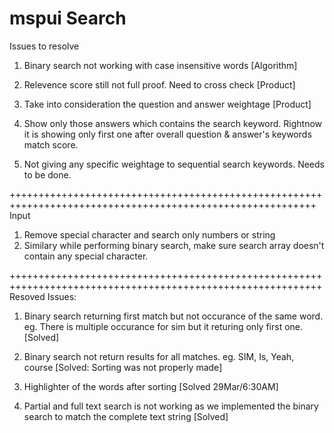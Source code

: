 # mspui Search 
Issues to resolve
1. Binary search not working with case insensitive words [Algorithm]
3. Relevence score still not full proof. Need to cross check [Product]
4. Take into consideration the question and answer weightage [Product]
5. Show only those answers which contains the search keyword. Rightnow it is showing only first one after overall question & answer's keywords match score. 

6. Not giving any specific weightage to sequential search keywords. Needs to be done.




+++++++++++++++++++++++++++++++++++++++++++++++++++++++++++++++++++++++++++++++++++++++++++++++++++++++++++
Input

1. Remove special character and search only numbers or string
2. Similary while performing binary search, make sure search array doesn't contain any special character. 


++++++++++++++++++++++++++++++++++++++++++++++++++++++++++++++++++++++++++++++++++++++++++++++++++++++++++++
Resoved Issues: 

1. Binary search returning first match but not occurance of the same word. eg. There is multiple occurance for sim but it returing only first one. [Solved]

2. Binary search not return results for all matches. eg. SIM, Is, Yeah, course [Solved: Sorting was not properly made]

3. Highlighter of the words after sorting [Solved 29Mar/6:30AM]
4. Partial and full text search is not working as we implemented the binary search to match the complete text string [Solved]